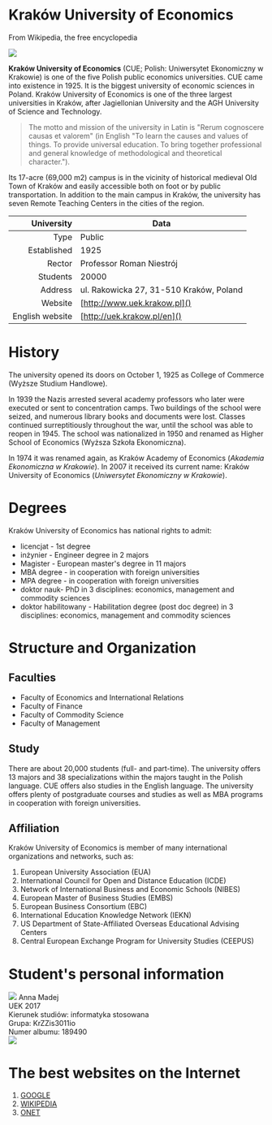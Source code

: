 # Kraków University of Economics
From Wikipedia, the free encyclopedia

![](https://upload.wikimedia.org/wikipedia/en/4/49/Logo_ue_krakow.jpg)

**Kraków University of Economics** (CUE; Polish: Uniwersytet Ekonomiczny w Krakowie) is one of the five Polish public economics universities. CUE came into existence in 1925. It is the biggest university of economic sciences in Poland. Kraków University of Economics is one of the three largest universities in Kraków, after Jagiellonian University and the AGH University of Science and Technology.

>The motto and mission of the university in Latin is "Rerum cognoscere causas et valorem" (in English "To learn the causes and values of things. To provide universal education. To bring together professional and general knowledge of methodological and theoretical character.").

Its 17-acre (69,000 m2) campus is in the vicinity of historical medieval Old Town of Kraków and easily accessible both on foot or by public transportation. In addition to the main campus in Kraków, the university has seven Remote Teaching Centers in the cities of the region.

| University  |  Data | 
|---:|---|
|Type   |  Public | 
|Established   |  1925 | 
|Rector   |   Professor Roman Niestrój | 
|Students   |  20000 | 
|Address   |   ul. Rakowicka 27, 31-510 Kraków, Poland | 
|Website   | [http://www.uek.krakow.pl]() |
|English website    |   [http://uek.krakow.pl/en]() | 

        
# History

The university opened its doors on October 1, 1925 as College of Commerce (Wyższe Studium Handlowe).

In 1939 the Nazis arrested several academy professors who later were executed or sent to concentration camps. Two buildings of the school were seized, and numerous library books and documents were lost. Classes continued surreptitiously throughout the war, until the school was able to reopen in 1945. The school was nationalized in 1950 and renamed as Higher School of Economics (Wyższa Szkoła Ekonomiczna).

In 1974 it was renamed again, as Kraków Academy of Economics (_Akademia Ekonomiczna w Krakowie_). In 2007 it received its current name: Kraków University of Economics (_Uniwersytet Ekonomiczny w Krakowie_).

# Degrees

Kraków University of Economics has national rights to admit:

* licencjat - 1st degree
* inżynier - Engineer degree in 2 majors
* Magister - European master's degree in 11 majors
* MBA degree - in cooperation with foreign universities
* MPA degree - in cooperation with foreign universities
* doktor nauk- PhD in 3 disciplines: economics, management and commodity sciences
* doktor habilitowany - Habilitation degree (post doc degree) in 3 disciplines: economics, management and commodity sciences

# Structure and Organization

## Faculties

* Faculty of Economics and International Relations
* Faculty of Finance
* Faculty of Commodity Science
* Faculty of Management

## Study

There are about 20,000 students (full- and part-time). The university offers 13 majors and 38 specializations within the majors taught in the Polish language. CUE offers also studies in the English language. The university offers plenty of postgraduate courses and studies as well as MBA programs in cooperation with foreign universities.

## Affiliation

Kraków University of Economics is member of many international organizations and networks, such as:

1. European University Association (EUA)
2. International Council for Open and Distance Education (ICDE)
3. Network of International Business and Economic Schools (NIBES)
4. European Master of Business Studies (EMBS)
5. European Business Consortium (EBC)
6. International Education Knowledge Network (IEKN)
7. US Department of State-Affiliated Overseas Educational Advising Centers
8. Central European Exchange Program for University Studies (CEEPUS)

# Student's personal information

![](http://v-ie.uek.krakow.pl/~s189490/spa/picture2.png)
            Anna Madej  
			UEK 2017  
			Kierunek studiów: informatyka stosowana  
			Grupa: KrZZis3011io  
			Numer albumu: 189490  
![](	http://v-ie.uek.krakow.pl/~s189490/spa/picture1.jpg)
	

# The best websites on the Internet

1. [GOOGLE](http://www.google.pl)
2. [WIKIPEDIA](http://www.wikipedia)
3. [ONET](http://www.onet.pl)


